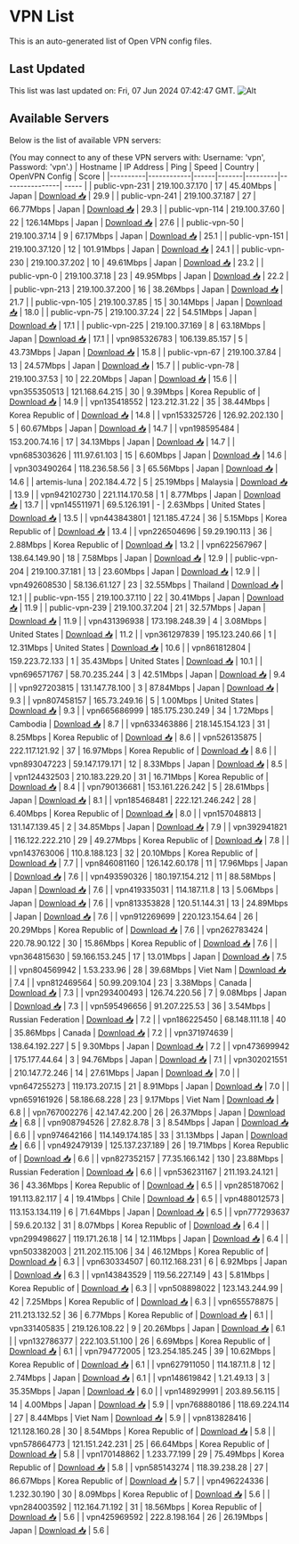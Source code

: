 # VPN List

This is an auto-generated list of Open VPN config files.

## Last Updated

This list was last updated on: Fri, 07 Jun 2024 07:42:47 GMT.
![Alt](https://repobeats.axiom.co/api/embed/186b98318ef1479477931607c1ad7d823f12451f.svg "Repobeats analytics image")

## Available Servers

Below is the list of available VPN servers:

(You may connect to any of these VPN servers with: Username: 'vpn', Password: 'vpn'.)
| Hostname | IP Address | Ping | Speed | Country | OpenVPN Config | Score |
|----------|------------|------|-------|---------|----------------| ----- |
| public-vpn-231 | 219.100.37.170 | 17 | 45.40Mbps | Japan | [Download 📥](./configs/server_0_JP.ovpn) | 29.9 |
| public-vpn-241 | 219.100.37.187 | 27 | 66.77Mbps | Japan | [Download 📥](./configs/server_1_JP.ovpn) | 29.3 |
| public-vpn-114 | 219.100.37.60 | 22 | 126.14Mbps | Japan | [Download 📥](./configs/server_2_JP.ovpn) | 27.6 |
| public-vpn-50 | 219.100.37.14 | 9 | 67.17Mbps | Japan | [Download 📥](./configs/server_3_JP.ovpn) | 25.1 |
| public-vpn-151 | 219.100.37.120 | 12 | 101.91Mbps | Japan | [Download 📥](./configs/server_4_JP.ovpn) | 24.1 |
| public-vpn-230 | 219.100.37.202 | 10 | 49.61Mbps | Japan | [Download 📥](./configs/server_5_JP.ovpn) | 23.2 |
| public-vpn-0 | 219.100.37.18 | 23 | 49.95Mbps | Japan | [Download 📥](./configs/server_6_JP.ovpn) | 22.2 |
| public-vpn-213 | 219.100.37.200 | 16 | 38.26Mbps | Japan | [Download 📥](./configs/server_7_JP.ovpn) | 21.7 |
| public-vpn-105 | 219.100.37.85 | 15 | 30.14Mbps | Japan | [Download 📥](./configs/server_8_JP.ovpn) | 18.0 |
| public-vpn-75 | 219.100.37.24 | 22 | 54.51Mbps | Japan | [Download 📥](./configs/server_9_JP.ovpn) | 17.1 |
| public-vpn-225 | 219.100.37.169 | 8 | 63.18Mbps | Japan | [Download 📥](./configs/server_10_JP.ovpn) | 17.1 |
| vpn985326783 | 106.139.85.157 | 5 | 43.73Mbps | Japan | [Download 📥](./configs/server_11_JP.ovpn) | 15.8 |
| public-vpn-67 | 219.100.37.84 | 13 | 24.57Mbps | Japan | [Download 📥](./configs/server_12_JP.ovpn) | 15.7 |
| public-vpn-78 | 219.100.37.53 | 10 | 22.20Mbps | Japan | [Download 📥](./configs/server_13_JP.ovpn) | 15.6 |
| vpn355350513 | 121.168.64.215 | 30 | 9.39Mbps | Korea Republic of | [Download 📥](./configs/server_14_KR.ovpn) | 14.9 |
| vpn135418552 | 123.212.31.22 | 35 | 38.44Mbps | Korea Republic of | [Download 📥](./configs/server_15_KR.ovpn) | 14.8 |
| vpn153325726 | 126.92.202.130 | 5 | 60.67Mbps | Japan | [Download 📥](./configs/server_16_JP.ovpn) | 14.7 |
| vpn198595484 | 153.200.74.16 | 17 | 34.13Mbps | Japan | [Download 📥](./configs/server_17_JP.ovpn) | 14.7 |
| vpn685303626 | 111.97.61.103 | 15 | 6.60Mbps | Japan | [Download 📥](./configs/server_18_JP.ovpn) | 14.6 |
| vpn303490264 | 118.236.58.56 | 3 | 65.56Mbps | Japan | [Download 📥](./configs/server_19_JP.ovpn) | 14.6 |
| artemis-luna | 202.184.4.72 | 5 | 25.19Mbps | Malaysia | [Download 📥](./configs/server_20_MY.ovpn) | 13.9 |
| vpn942102730 | 221.114.170.58 | 1 | 8.77Mbps | Japan | [Download 📥](./configs/server_21_JP.ovpn) | 13.7 |
| vpn145511971 | 69.5.126.191 | - | 2.63Mbps | United States | [Download 📥](./configs/server_22_US.ovpn) | 13.5 |
| vpn443843801 | 121.185.47.24 | 36 | 5.15Mbps | Korea Republic of | [Download 📥](./configs/server_23_KR.ovpn) | 13.4 |
| vpn226504696 | 59.29.190.113 | 36 | 2.88Mbps | Korea Republic of | [Download 📥](./configs/server_24_KR.ovpn) | 13.2 |
| vpn622567967 | 138.64.149.90 | 18 | 7.58Mbps | Japan | [Download 📥](./configs/server_25_JP.ovpn) | 12.9 |
| public-vpn-204 | 219.100.37.181 | 13 | 23.60Mbps | Japan | [Download 📥](./configs/server_26_JP.ovpn) | 12.9 |
| vpn492608530 | 58.136.61.127 | 23 | 32.55Mbps | Thailand | [Download 📥](./configs/server_27_TH.ovpn) | 12.1 |
| public-vpn-155 | 219.100.37.110 | 22 | 30.41Mbps | Japan | [Download 📥](./configs/server_28_JP.ovpn) | 11.9 |
| public-vpn-239 | 219.100.37.204 | 21 | 32.57Mbps | Japan | [Download 📥](./configs/server_29_JP.ovpn) | 11.9 |
| vpn431396938 | 173.198.248.39 | 4 | 3.08Mbps | United States | [Download 📥](./configs/server_30_US.ovpn) | 11.2 |
| vpn361297839 | 195.123.240.66 | 1 | 12.31Mbps | United States | [Download 📥](./configs/server_31_US.ovpn) | 10.6 |
| vpn861812804 | 159.223.72.133 | 1 | 35.43Mbps | United States | [Download 📥](./configs/server_32_US.ovpn) | 10.1 |
| vpn696571767 | 58.70.235.244 | 3 | 42.51Mbps | Japan | [Download 📥](./configs/server_33_JP.ovpn) | 9.4 |
| vpn927203815 | 131.147.78.100 | 3 | 87.84Mbps | Japan | [Download 📥](./configs/server_34_JP.ovpn) | 9.3 |
| vpn807458157 | 165.73.249.16 | 5 | 1.00Mbps | United States | [Download 📥](./configs/server_35_US.ovpn) | 9.3 |
| vpn665686999 | 185.175.230.249 | 34 | 1.72Mbps | Cambodia | [Download 📥](./configs/server_36_KH.ovpn) | 8.7 |
| vpn633463886 | 218.145.154.123 | 31 | 8.25Mbps | Korea Republic of | [Download 📥](./configs/server_37_KR.ovpn) | 8.6 |
| vpn526135875 | 222.117.121.92 | 37 | 16.97Mbps | Korea Republic of | [Download 📥](./configs/server_38_KR.ovpn) | 8.6 |
| vpn893047223 | 59.147.179.171 | 12 | 8.33Mbps | Japan | [Download 📥](./configs/server_39_JP.ovpn) | 8.5 |
| vpn124432503 | 210.183.229.20 | 31 | 16.71Mbps | Korea Republic of | [Download 📥](./configs/server_40_KR.ovpn) | 8.4 |
| vpn790136681 | 153.161.226.242 | 5 | 28.61Mbps | Japan | [Download 📥](./configs/server_41_JP.ovpn) | 8.1 |
| vpn185468481 | 222.121.246.242 | 28 | 6.40Mbps | Korea Republic of | [Download 📥](./configs/server_42_KR.ovpn) | 8.0 |
| vpn157048813 | 131.147.139.45 | 2 | 34.85Mbps | Japan | [Download 📥](./configs/server_43_JP.ovpn) | 7.9 |
| vpn392941821 | 116.122.222.210 | 29 | 49.27Mbps | Korea Republic of | [Download 📥](./configs/server_44_KR.ovpn) | 7.8 |
| vpn143763006 | 110.8.188.123 | 32 | 20.10Mbps | Korea Republic of | [Download 📥](./configs/server_45_KR.ovpn) | 7.7 |
| vpn846081160 | 126.142.60.178 | 11 | 17.96Mbps | Japan | [Download 📥](./configs/server_46_JP.ovpn) | 7.6 |
| vpn493590326 | 180.197.154.212 | 11 | 88.58Mbps | Japan | [Download 📥](./configs/server_47_JP.ovpn) | 7.6 |
| vpn419335031 | 114.187.11.8 | 13 | 5.06Mbps | Japan | [Download 📥](./configs/server_48_JP.ovpn) | 7.6 |
| vpn813353828 | 120.51.144.31 | 13 | 24.89Mbps | Japan | [Download 📥](./configs/server_49_JP.ovpn) | 7.6 |
| vpn912269699 | 220.123.154.64 | 26 | 20.29Mbps | Korea Republic of | [Download 📥](./configs/server_50_KR.ovpn) | 7.6 |
| vpn262783424 | 220.78.90.122 | 30 | 15.86Mbps | Korea Republic of | [Download 📥](./configs/server_51_KR.ovpn) | 7.6 |
| vpn364815630 | 59.166.153.245 | 17 | 13.01Mbps | Japan | [Download 📥](./configs/server_52_JP.ovpn) | 7.5 |
| vpn804569942 | 1.53.233.96 | 28 | 39.68Mbps | Viet Nam | [Download 📥](./configs/server_53_VN.ovpn) | 7.4 |
| vpn812469564 | 50.99.209.104 | 23 | 3.38Mbps | Canada | [Download 📥](./configs/server_54_CA.ovpn) | 7.3 |
| vpn293400493 | 126.74.220.56 | 7 | 9.08Mbps | Japan | [Download 📥](./configs/server_55_JP.ovpn) | 7.3 |
| vpn595496656 | 91.207.225.53 | 36 | 3.54Mbps | Russian Federation | [Download 📥](./configs/server_56_RU.ovpn) | 7.2 |
| vpn186225450 | 68.148.111.18 | 40 | 35.86Mbps | Canada | [Download 📥](./configs/server_57_CA.ovpn) | 7.2 |
| vpn371974639 | 138.64.192.227 | 5 | 9.30Mbps | Japan | [Download 📥](./configs/server_58_JP.ovpn) | 7.2 |
| vpn473699942 | 175.177.44.64 | 3 | 94.76Mbps | Japan | [Download 📥](./configs/server_59_JP.ovpn) | 7.1 |
| vpn302021551 | 210.147.72.246 | 14 | 27.61Mbps | Japan | [Download 📥](./configs/server_60_JP.ovpn) | 7.0 |
| vpn647255273 | 119.173.207.15 | 21 | 8.91Mbps | Japan | [Download 📥](./configs/server_61_JP.ovpn) | 7.0 |
| vpn659161926 | 58.186.68.228 | 23 | 9.17Mbps | Viet Nam | [Download 📥](./configs/server_62_VN.ovpn) | 6.8 |
| vpn767002276 | 42.147.42.200 | 26 | 26.37Mbps | Japan | [Download 📥](./configs/server_63_JP.ovpn) | 6.8 |
| vpn908794526 | 27.82.8.78 | 3 | 8.54Mbps | Japan | [Download 📥](./configs/server_64_JP.ovpn) | 6.6 |
| vpn974642166 | 114.149.174.185 | 33 | 31.13Mbps | Japan | [Download 📥](./configs/server_65_JP.ovpn) | 6.6 |
| vpn492479139 | 125.137.237.189 | 26 | 19.71Mbps | Korea Republic of | [Download 📥](./configs/server_66_KR.ovpn) | 6.6 |
| vpn827352157 | 77.35.166.142 | 130 | 23.88Mbps | Russian Federation | [Download 📥](./configs/server_67_RU.ovpn) | 6.6 |
| vpn536231167 | 211.193.24.121 | 36 | 43.36Mbps | Korea Republic of | [Download 📥](./configs/server_68_KR.ovpn) | 6.5 |
| vpn285187062 | 191.113.82.117 | 4 | 19.41Mbps | Chile | [Download 📥](./configs/server_69_CL.ovpn) | 6.5 |
| vpn488012573 | 113.153.134.119 | 6 | 71.64Mbps | Japan | [Download 📥](./configs/server_70_JP.ovpn) | 6.5 |
| vpn777293637 | 59.6.20.132 | 31 | 8.07Mbps | Korea Republic of | [Download 📥](./configs/server_71_KR.ovpn) | 6.4 |
| vpn299498627 | 119.171.26.18 | 14 | 12.11Mbps | Japan | [Download 📥](./configs/server_72_JP.ovpn) | 6.4 |
| vpn503382003 | 211.202.115.106 | 34 | 46.12Mbps | Korea Republic of | [Download 📥](./configs/server_73_KR.ovpn) | 6.3 |
| vpn630334507 | 60.112.168.231 | 6 | 6.92Mbps | Japan | [Download 📥](./configs/server_74_JP.ovpn) | 6.3 |
| vpn143843529 | 119.56.227.149 | 43 | 5.81Mbps | Korea Republic of | [Download 📥](./configs/server_75_KR.ovpn) | 6.3 |
| vpn508898022 | 123.143.244.99 | 42 | 7.25Mbps | Korea Republic of | [Download 📥](./configs/server_76_KR.ovpn) | 6.3 |
| vpn655578875 | 211.213.132.52 | 36 | 6.77Mbps | Korea Republic of | [Download 📥](./configs/server_77_KR.ovpn) | 6.1 |
| vpn331405835 | 219.126.108.22 | 9 | 20.26Mbps | Japan | [Download 📥](./configs/server_78_JP.ovpn) | 6.1 |
| vpn132786377 | 222.103.51.100 | 26 | 6.69Mbps | Korea Republic of | [Download 📥](./configs/server_79_KR.ovpn) | 6.1 |
| vpn794772005 | 123.254.185.245 | 39 | 10.62Mbps | Korea Republic of | [Download 📥](./configs/server_80_KR.ovpn) | 6.1 |
| vpn627911050 | 114.187.11.8 | 12 | 2.74Mbps | Japan | [Download 📥](./configs/server_81_JP.ovpn) | 6.1 |
| vpn148619842 | 1.21.49.13 | 3 | 35.35Mbps | Japan | [Download 📥](./configs/server_82_JP.ovpn) | 6.0 |
| vpn148929991 | 203.89.56.115 | 14 | 4.00Mbps | Japan | [Download 📥](./configs/server_83_JP.ovpn) | 5.9 |
| vpn768880186 | 118.69.224.114 | 27 | 8.44Mbps | Viet Nam | [Download 📥](./configs/server_84_VN.ovpn) | 5.9 |
| vpn813828416 | 121.128.160.28 | 30 | 8.54Mbps | Korea Republic of | [Download 📥](./configs/server_85_KR.ovpn) | 5.8 |
| vpn578664773 | 121.151.242.231 | 25 | 66.64Mbps | Korea Republic of | [Download 📥](./configs/server_86_KR.ovpn) | 5.8 |
| vpn170148862 | 1.233.77.199 | 29 | 75.49Mbps | Korea Republic of | [Download 📥](./configs/server_87_KR.ovpn) | 5.8 |
| vpn585143274 | 118.39.238.28 | 27 | 86.67Mbps | Korea Republic of | [Download 📥](./configs/server_88_KR.ovpn) | 5.7 |
| vpn496224336 | 1.232.30.190 | 30 | 8.09Mbps | Korea Republic of | [Download 📥](./configs/server_89_KR.ovpn) | 5.6 |
| vpn284003592 | 112.164.71.192 | 31 | 18.56Mbps | Korea Republic of | [Download 📥](./configs/server_90_KR.ovpn) | 5.6 |
| vpn425969592 | 222.8.198.164 | 26 | 26.19Mbps | Japan | [Download 📥](./configs/server_91_JP.ovpn) | 5.6 |
